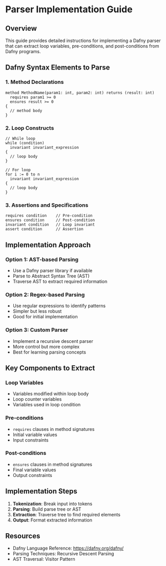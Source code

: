 # Parser Implementation Guide

## Overview
This guide provides detailed instructions for implementing a Dafny parser that 
can extract loop variables, pre-conditions, and post-conditions from Dafny 
programs.

## Dafny Syntax Elements to Parse

### 1. Method Declarations
```dafny
method MethodName(param1: int, param2: int) returns (result: int)
  requires param1 >= 0
  ensures result >= 0
{
  // method body
}
```

### 2. Loop Constructs
```dafny
// While loop
while (condition)
  invariant invariant_expression
{
  // loop body
}

// For loop
for i := 0 to n
  invariant invariant_expression
{
  // loop body
}
```

### 3. Assertions and Specifications
```dafny
requires condition    // Pre-condition
ensures condition     // Post-condition
invariant condition   // Loop invariant
assert condition      // Assertion
```

## Implementation Approach

### Option 1: AST-based Parsing
- Use a Dafny parser library if available
- Parse to Abstract Syntax Tree (AST)
- Traverse AST to extract required information

### Option 2: Regex-based Parsing
- Use regular expressions to identify patterns
- Simpler but less robust
- Good for initial implementation

### Option 3: Custom Parser
- Implement a recursive descent parser
- More control but more complex
- Best for learning parsing concepts

## Key Components to Extract

### Loop Variables
- Variables modified within loop body
- Loop counter variables
- Variables used in loop condition

### Pre-conditions
- `requires` clauses in method signatures
- Initial variable values
- Input constraints

### Post-conditions
- `ensures` clauses in method signatures
- Final variable values
- Output constraints

## Implementation Steps

1. **Tokenization**: Break input into tokens
2. **Parsing**: Build parse tree or AST
3. **Extraction**: Traverse tree to find required elements
4. **Output**: Format extracted information

## Resources

- Dafny Language Reference: https://dafny.org/dafny/
- Parsing Techniques: Recursive Descent Parsing
- AST Traversal: Visitor Pattern

